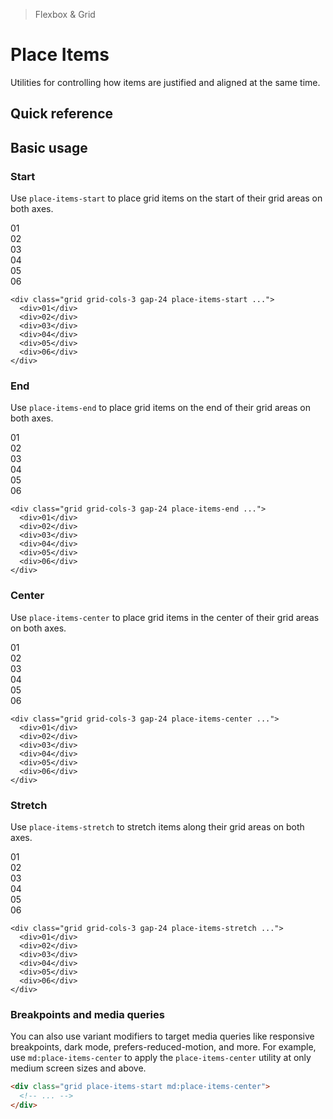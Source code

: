 > Flexbox & Grid

# Place Items

Utilities for controlling how items are justified and aligned at the same time.

## Quick reference

<qr-table />

## Basic usage

### Start
Use `place-items-start` to place grid items on the start of their grid areas on both axes.

<container>
  <div class="grid grid-cols-3  gap-24">
    <box striped class="h-96 rounded-tl-4" fg-color="var(--tw-fuchsia-fg)" bg-color="var(--tw-fuchsia-bg)">
      <div class="w-64 pd-bg-fuchsia-500 ex-box">01</div>
    </box>
    <box striped class="h-96 rounded-tl-4" fg-color="var(--tw-fuchsia-fg)" bg-color="var(--tw-fuchsia-bg)">
      <div class="w-64 pd-bg-fuchsia-500 ex-box">02</div>
    </box>
    <box striped class="h-96 rounded-tl-4" fg-color="var(--tw-fuchsia-fg)" bg-color="var(--tw-fuchsia-bg)">
      <div class="w-64 pd-bg-fuchsia-500 ex-box">03</div>
    </box>
    <box striped class="h-96 rounded-tl-4" fg-color="var(--tw-fuchsia-fg)" bg-color="var(--tw-fuchsia-bg)">
      <div class="w-64 pd-bg-fuchsia-500 ex-box">04</div>
    </box>
    <box striped class="h-96 rounded-tl-4" fg-color="var(--tw-fuchsia-fg)" bg-color="var(--tw-fuchsia-bg)">
      <div class="w-64 pd-bg-fuchsia-500 ex-box">05</div>
    </box>
    <box striped class="h-96 rounded-tl-4" fg-color="var(--tw-fuchsia-fg)" bg-color="var(--tw-fuchsia-bg)">
      <div class="w-64 pd-bg-fuchsia-500 ex-box">06</div>
    </box>
  </div>
</container>

```html{1}
<div class="grid grid-cols-3 gap-24 place-items-start ...">
  <div>01</div>
  <div>02</div>
  <div>03</div>
  <div>04</div>
  <div>05</div>
  <div>06</div>
</div>
```

### End
Use `place-items-end` to place grid items on the end of their grid areas on both axes.

<container>
  <div class="grid grid-cols-3 gap-24">
    <box striped class="h-96 grid place-items-end rounded-br-4" fg-color="var(--tw-fuchsia-fg)" bg-color="var(--tw-fuchsia-bg)">
      <div class="w-64 pd-bg-fuchsia-500 ex-box">01</div>
    </box>
    <box striped class="h-96 grid place-items-end rounded-br-4" fg-color="var(--tw-fuchsia-fg)" bg-color="var(--tw-fuchsia-bg)">
      <div class="w-64 pd-bg-fuchsia-500 ex-box">02</div>
    </box>
    <box striped class="h-96 grid place-items-end rounded-br-4" fg-color="var(--tw-fuchsia-fg)" bg-color="var(--tw-fuchsia-bg)">
      <div class="w-64 pd-bg-fuchsia-500 ex-box">03</div>
    </box>
    <box striped class="h-96 grid place-items-end rounded-br-4" fg-color="var(--tw-fuchsia-fg)" bg-color="var(--tw-fuchsia-bg)">
      <div class="w-64 pd-bg-fuchsia-500 ex-box">04</div>
    </box>
    <box striped class="h-96 grid place-items-end rounded-br-4" fg-color="var(--tw-fuchsia-fg)" bg-color="var(--tw-fuchsia-bg)">
      <div class="w-64 pd-bg-fuchsia-500 ex-box">05</div>
    </box>
    <box striped class="h-96 grid place-items-end rounded-br-4" fg-color="var(--tw-fuchsia-fg)" bg-color="var(--tw-fuchsia-bg)">
      <div class="w-64 pd-bg-fuchsia-500 ex-box">06</div>
    </box>
  </div>
</container>

```html{1}
<div class="grid grid-cols-3 gap-24 place-items-end ...">
  <div>01</div>
  <div>02</div>
  <div>03</div>
  <div>04</div>
  <div>05</div>
  <div>06</div>
</div>
```

### Center
Use `place-items-center` to place grid items in the center of their grid areas on both axes.

<container>
  <div class="grid grid-cols-3 gap-24">
    <box striped class="h-96 grid place-items-center" fg-color="var(--tw-fuchsia-fg)" bg-color="var(--tw-fuchsia-bg)">
      <div class="w-64 pd-bg-fuchsia-500 ex-box">01</div>
    </box>
    <box striped class="h-96 grid place-items-center" fg-color="var(--tw-fuchsia-fg)" bg-color="var(--tw-fuchsia-bg)">
      <div class="w-64 pd-bg-fuchsia-500 ex-box">02</div>
    </box>
    <box striped class="h-96 grid place-items-center" fg-color="var(--tw-fuchsia-fg)" bg-color="var(--tw-fuchsia-bg)">
      <div class="w-64 pd-bg-fuchsia-500 ex-box">03</div>
    </box>
    <box striped class="h-96 grid place-items-center" fg-color="var(--tw-fuchsia-fg)" bg-color="var(--tw-fuchsia-bg)">
      <div class="w-64 pd-bg-fuchsia-500 ex-box">04</div>
    </box>
    <box striped class="h-96 grid place-items-center" fg-color="var(--tw-fuchsia-fg)" bg-color="var(--tw-fuchsia-bg)">
      <div class="w-64 pd-bg-fuchsia-500 ex-box">05</div>
    </box>
    <box striped class="h-96 grid place-items-center" fg-color="var(--tw-fuchsia-fg)" bg-color="var(--tw-fuchsia-bg)">
      <div class="w-64 pd-bg-fuchsia-500 ex-box">06</div>
    </box>
  </div>
</container>

```html{1}
<div class="grid grid-cols-3 gap-24 place-items-center ...">
  <div>01</div>
  <div>02</div>
  <div>03</div>
  <div>04</div>
  <div>05</div>
  <div>06</div>
</div>
```

### Stretch
Use `place-items-stretch` to stretch items along their grid areas on both axes.

<container>
  <div class="grid grid-cols-3 gap-24">
    <box striped class="h-96 grid place-items-stretch" fg-color="var(--tw-fuchsia-fg)" bg-color="var(--tw-fuchsia-bg)">
      <div class="pd-bg-fuchsia-500 ex-box">01</div>
    </box>
    <box striped class="h-96 grid place-items-stretch" fg-color="var(--tw-fuchsia-fg)" bg-color="var(--tw-fuchsia-bg)">
      <div class="pd-bg-fuchsia-500 ex-box">02</div>
    </box>
    <box striped class="h-96 grid place-items-stretch" fg-color="var(--tw-fuchsia-fg)" bg-color="var(--tw-fuchsia-bg)">
      <div class="pd-bg-fuchsia-500 ex-box">03</div>
    </box>
    <box striped class="h-96 grid place-items-stretch" fg-color="var(--tw-fuchsia-fg)" bg-color="var(--tw-fuchsia-bg)">
      <div class="pd-bg-fuchsia-500 ex-box">04</div>
    </box>
    <box striped class="h-96 grid place-items-stretch" fg-color="var(--tw-fuchsia-fg)" bg-color="var(--tw-fuchsia-bg)">
      <div class="pd-bg-fuchsia-500 ex-box">05</div>
    </box>
    <box striped class="h-96 grid place-items-stretch" fg-color="var(--tw-fuchsia-fg)" bg-color="var(--tw-fuchsia-bg)">
      <div class="pd-bg-fuchsia-500 ex-box">06</div>
    </box>
  </div>
</container>

```html{1}
<div class="grid grid-cols-3 gap-24 place-items-stretch ...">
  <div>01</div>
  <div>02</div>
  <div>03</div>
  <div>04</div>
  <div>05</div>
  <div>06</div>
</div>
```

### Breakpoints and media queries
You can also use variant modifiers to target media queries like responsive breakpoints, dark mode, prefers-reduced-motion, and more. For example, use `md:place-items-center` to apply the `place-items-center` utility at only medium screen sizes and above.

```html
<div class="grid place-items-start md:place-items-center">
  <!-- ... -->
</div>
```

